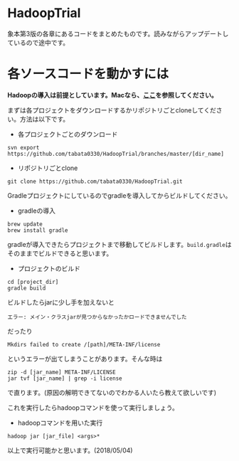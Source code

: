# HadoopTrial
象本第3版の各章にあるコードをまとめたものです。読みながらアップデートしているので途中です。

# 各ソースコードを動かすには
**Hadoopの導入は前提としています。Macなら、[ここ](https://qiita.com/ysk_1031/items/26752b5da1629c9db8f7)を参照してください。**

まずは各プロジェクトをダウンロードするかリポジトリごとcloneしてください。方法は以下です。
* 各プロジェクトごとのダウンロード

`svn export https://github.com/tabata0330/HadoopTrial/branches/master/[dir_name]`

* リポジトリごとclone

`git clone https://github.com/tabata0330/HadoopTrial.git`

Gradleプロジェクトにしているのでgradleを導入してからビルドしてください。
* gradleの導入

```
brew update
brew install gradle
```
gradleが導入できたらプロジェクトまで移動してビルドします。`build.gradle`はそのままでビルドできると思います。
* プロジェクトのビルド

```
cd [project_dir]
gradle build
```
ビルドしたらjarに少し手を加えないと

`エラー: メイン・クラスjarが見つからなかったかロードできませんでした`

だったり

`Mkdirs failed to create /[path]/META-INF/license`

というエラーが出てしまうことがあります。そんな時は

```
zip -d [jar_name] META-INF/LICENSE
jar tvf [jar_name] | grep -i license
```
で直ります。(原因の解明できてないのでわかる人いたら教えて欲しいです)

これを実行したらhadoopコマンドを使って実行しましょう。
* hadoopコマンドを用いた実行

`hadoop jar [jar_file] <args>*`

以上で実行可能かと思います。(2018/05/04)

